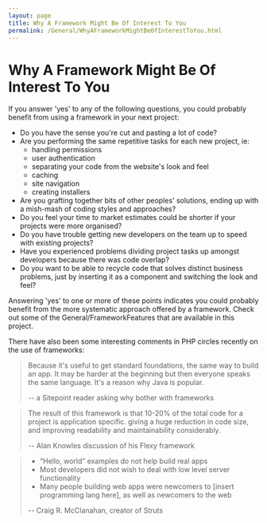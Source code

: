```yaml
---
layout: page
title: Why A Framework Might Be Of Interest To You
permalink: /General/WhyAFrameworkMightBeOfInterestToYou.html
---
```


<!-- Name: General/WhyAFrameworkMightBeOfInterestToYou -->
<!-- Version: 6 -->
<!-- Last-Modified: 2006/07/03 21:45:12 -->
<!-- Author: lakiboy -->
<!-- Status: Updated -->

# Why A Framework Might Be Of Interest To You
If you answer 'yes' to any of the following questions, you could probably benefit from using a framework in your next project:

  * Do you have the sense you're cut and pasting a lot of code?
  * Are you performing the same repetitive tasks for each new project, ie: 
	* handling permissions
	* user authentication
	* separating your code from the website's look and feel
	* caching
	* site navigation
	* creating installers
  * Are you grafting together bits of other peoples' solutions, ending up with a mish-mash of coding styles and approaches?
  * Do you feel your time to market estimates could be shorter if your projects were more organised?
  * Do you have trouble getting new developers on the team up to speed with existing projects?
  * Have you experienced problems dividing project tasks up amongst developers because there was code overlap?
  * Do you want to be able to recycle code that solves distinct business problems, just by inserting it as a component and switching the look and feel?

Answering 'yes' to one or more of these points indicates you could probably benefit from the more systematic approach offered by a framework.  Check out some of the General/FrameworkFeatures that are available in this project.

There have also been some interesting comments in PHP circles recently on the use of frameworks:

> Because it's useful to get standard foundations, the same way to build an app. It may be harder at the beginning but then everyone speaks the same language. It's a reason why Java is popular.
>  
> -- a Sitepoint reader asking why bother with frameworks


> The result of this framework is that 10-20% of the total code for a project is application specific. giving a huge reduction in code size, and improving readability and maintainability considerably.
>  
> --  Alan Knowles discussion of his Flexy framework

>  * “Hello, world” examples do not help build real apps
>  * Most developers did not wish to deal with low level server functionality
>  * Many people building web apps were newcomers to [insert programming lang here], as well as newcomers to the web
>  
> --  Craig R. McClanahan, creator of Struts